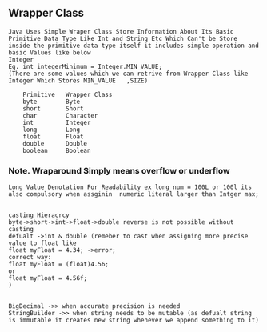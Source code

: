 ## Wrapper Class
    Java Uses Simple Wraper Class Store Information About Its Basic Primitive Data Type Like Int and String Etc Which Can't be Store inside the primitive data type itself it includes simple operation and basic Values like below
    Integer
    Eg. int integerMinimum = Integer.MIN_VALUE;
    (There are some values which we can retrive from Wrapper Class like Integer Which Stores MIN_VALUE   ,SIZE)

        Primitive	Wrapper Class
        byte	    Byte
        short	    Short
        char	    Character
        int	        Integer
        long	    Long
        float	    Float
        double	    Double
        boolean	    Boolean
### Note. Wraparound Simply means overflow or underflow
    Long Value Denotation For Readability ex long num = 100L or 100l its also compulsory when assginin  numeric literal larger than Intger max;


    casting Hieracrcy 
    byte->short->int->float->double reverse is not possible without casting
    defualt ->int & double (remeber to cast when assigning more precise value to float like
    float myFloat = 4.34; ->error;
    correct way:
    float myFloat = (float)4.56;
    or 
    float myFloat = 4.56f;
    )


    BigDecimal ->> when accurate precision is needed
    StringBuilder ->> when string needs to be mutable (as defualt string is immutable it creates new string whenever we append something to it)